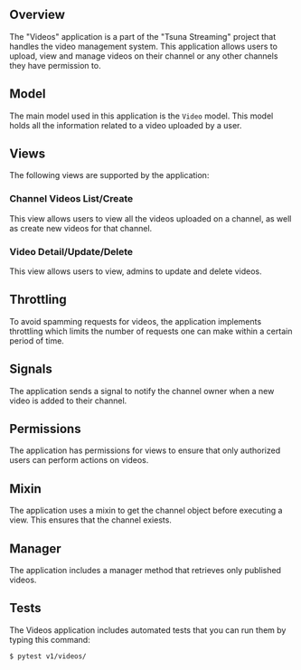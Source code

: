 ## Overview
The "Videos" application is a part of the "Tsuna Streaming" project that handles the video management system. This application allows users to upload, view and manage videos on their channel or any other channels they have permission to. 

## Model
The main model used in this application is the `Video` model. This model holds all the information related to a video uploaded by a user. 

## Views
The following views are supported by the application:

### Channel Videos List/Create
This view allows users to view all the videos uploaded on a channel, as well as create new videos for that channel.

### Video Detail/Update/Delete
This view allows users to view, admins to update and delete videos.

## Throttling
To avoid spamming requests for videos, the application implements throttling which limits the number of requests one can make within a certain period of time.

## Signals
The application sends a signal to notify the channel owner when a new video is added to their channel.

## Permissions
The application has permissions for views to ensure that only authorized users can perform actions on videos.

## Mixin
The application uses a mixin to get the channel object before executing a view. This ensures that the channel exiests.

## Manager
The application includes a manager method that retrieves only published videos.


## Tests
The Videos application includes automated tests that you can run them by typing this command:

```
$ pytest v1/videos/
``` 
